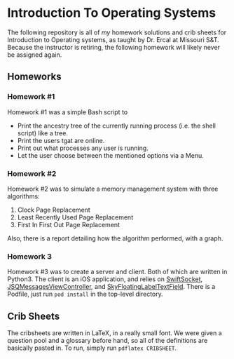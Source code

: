 # Introduction To Operating Systems
The following repository is all of *my* homework solutions and crib sheets for Introduction to Operating systems, as taught by Dr. Ercal at Missouri S&T. Because the instructor is retiring, the following homework will likely never be assigned again.

## Homeworks
### Homework #1
Homework #1 was a simple Bash script to

- Print the ancestry tree of the currently running process (i.e. the shell script) like a tree.
- Print the users tgat are online.
- Print out what processes any user is running.
- Let the user choose between the mentioned options via a Menu.

### Homework #2
Homework #2 was to simulate a memory management system with three algorithms:

1. Clock Page Replacement
2. Least Recently Used Page Replacement
3. First In First Out Page Replacement

Also, there is a report detailing how the algorithm performed, with a graph.

### Homework 3
Homework #3 was to create a server and client. Both of which are written in Python3. The client is an iOS application, and relies on [SwiftSocket](https://github.com/swiftsocket/SwiftSocket), [JSQMessagesViewController](https://github.com/jessesquires/JSQMessagesViewController), and [SkyFloatingLabelTextField](https://github.com/Skyscanner/SkyFloatingLabelTextField). There is a Podfile, just run `pod install` in the top-level directory.

## Crib Sheets
The cribsheets are written in LaTeX, in a really small font. We were given a question pool and a glossary before hand, so all of the definitions are basically pasted in. To run, simply run `pdflatex CRIBSHEET`.
